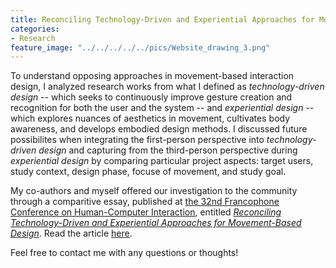 ```yaml
---
title: Reconciling Technology-Driven and Experiential Approaches for Movement-Based Design
categories:
- Research
feature_image: "../../../../../pics/Website_drawing_3.png"
---
```


To understand opposing approaches in movement-based interaction design, I analyzed research works from what I defined as _technology-driven design_ -- which seeks to continuously improve gesture creation and recognition for both the user and the system -- and _experiential design_ -- which explores nuances of aesthetics in movement, cultivates body awareness, and develops embodied design methods. I discussed future possibilites when integrating the first-person perspective into _technology-driven design_ and capturing from the third-person perspective during _experiential design_ by comparing particular project aspects: target users,  study context, design phase, focuse of movement, and study goal. 


My co-authors and myself offered our investigation to the community through a comparitive essay, published at [the 32nd Francophone Conference on Human-Computer Interaction](https://ihm2020.afihm.org/en/), entitled [_Reconciling Technology-Driven and Experiential Approaches for Movement-Based Design_](https://dl.acm.org/doi/10.1145/3450522.3451334). 
Read the article [here](https://hal.archives-ouvertes.fr/hal-03362342). 

Feel free to contact me with any questions or thoughts! 
